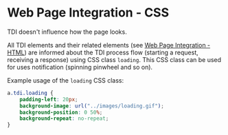 # Web Page Integration - CSS

TDI doesn't influence how the page looks.

All TDI elements and their related elements (see [Web Page Integration - HTML](web-page-integration-html.md)) are informed about the TDI process flow (starting a request, receiving a response) using CSS class `loading`. This CSS class can be used for uses notification (spinning pinwheel and so on).
 
Example usage of the `loading` CSS class:

```css
a.tdi.loading {
    padding-left: 20px;
    background-image: url("../images/loading.gif");
    background-position: 0 50%;
    background-repeat: no-repeat;    
}
```
